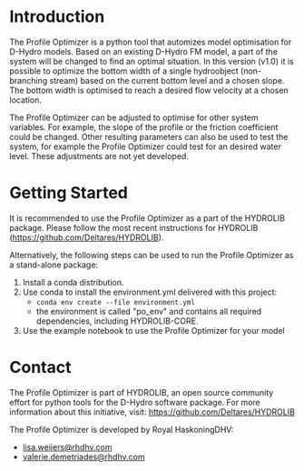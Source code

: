 # Introduction 
The Profile Optimizer is a python tool that automizes model optimisation for D-Hydro models. 
Based on an existing D-Hydro FM model, a part of the system will be changed to find an optimal situation. 
In this version (v1.0) it is possible to optimize the bottom width of a single hydroobject (non-branching stream)
based on the current bottom level and a chosen slope. 
The bottom width is optimised to reach a desired flow velocity at a chosen location. 

The Profile Optimizer can be adjusted to optimise for other system variables. For example, the slope of the profile or the friction coefficient could be changed. 
Other resulting parameters can also be used to test the system, for example the Profile Optimizer could test for an desired water level. 
These adjustments are not yet developed. 

# Getting Started
It is recommended to use the Profile Optimizer as a part of the HYDROLIB package. 
Please follow the most recent instructions for HYDROLIB (https://github.com/Deltares/HYDROLIB).

Alternatively, the following steps can be used to run the Profile Optimizer as a stand-alone package:
1.  Install a conda distribution. 
2.  Use conda to install the environment.yml delivered with this project:
    - `conda env create --file environment.yml`
    - the environment is called "po_env" and contains all required dependencies, including HYDROLIB-CORE.
3.  Use the example notebook to use the Profile Optimizer for your model

# Contact 
The Profile Optimizer is part of HYDROLIB, an open source community effort for python tools for the D-Hydro software package. 
For more information about this initiative, visit: https://github.com/Deltares/HYDROLIB

The Profile Optimizer is developed by Royal HaskoningDHV:
- lisa.weijers@rhdhv.com
- valerie.demetriades@rhdhv.com